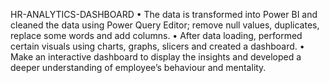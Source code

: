  HR-ANALYTICS-DASHBOARD
•	The data is transformed into Power BI and cleaned the data using Power Query Editor; remove null values, duplicates, replace some words and add columns.
•	After data loading, performed certain visuals using charts, graphs, slicers and created a dashboard.
•	Make an interactive dashboard to display the insights and developed a deeper understanding of employee’s behaviour and mentality.
